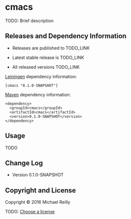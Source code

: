 # cmacs

TODO: Brief description



## Releases and Dependency Information

* Releases are published to TODO_LINK

* Latest stable release is TODO_LINK

* All released versions TODO_LINK

[Leiningen] dependency information:

    [cmacs "0.1.0-SNAPSHOT"]

[Maven] dependency information:

    <dependency>
      <groupId>cmacs</groupId>
      <artifactId>cmacs</artifactId>
      <version>0.1.0-SNAPSHOT</version>
    </dependency>

[Leiningen]: http://leiningen.org/
[Maven]: http://maven.apache.org/



## Usage

TODO



## Change Log

* Version 0.1.0-SNAPSHOT



## Copyright and License

Copyright © 2016 Michael Reilly

TODO: [Choose a license](http://choosealicense.com/)
